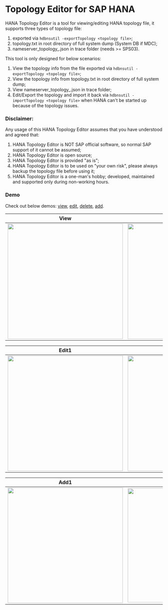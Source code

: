 # Topology Editor for SAP HANA

HANA Topology Editor is a tool for viewing/editing HANA topology file, it supports three types of topology file: 
1. exported via `hdbnsutil -exportTopology <topology file>`;
2. topology.txt in root directory of full system dump (System DB if MDC);
3. nameserver_topology_<host>.json in trace folder (needs >= SPS03).


This tool is only designed for below scenarios:
1. View the topology info from the file exported via `hdbnsutil -exportTopology <topology file>`;
2. View the topology info from topology.txt in root directory of full system dump;
3. View nameserver_topology_<host>.json in trace folder;
4. Edit/Export the topology and import it back via `hdbnsutil -importTopology <topology file>` when HANA can't be started up because of the topology issues.

### Disclaimer:

Any usage of this HANA Topology Editor assumes that you have understood and agreed that:

1. HANA Topology Editor is NOT SAP official software, so normal SAP support of it cannot be assumed;
2. HANA Topology Editor is open source;
3. HANA Topology Editor is provided "as is";
4. HANA Topology Editor is to be used on "your own risk", please always backup the topology file before using it;
5. HANA Topology Editor is a one-man's hobby; developed, maintained and supported only during non-working hours.

### Demo

Check out below demos: [view](#view), [edit](#edit), [delete](#delete), [add](#add).

View             |  Delete
:-------------------------:|:-------------------------:
<img src="https://github.com/ckyycc/HANATopologyEditor/blob/master/src/demo/view.png" width="368">|<img src="https://github.com/ckyycc/HANATopologyEditor/blob/master/src/demo/delete.png" width="368">

Edit1             |  Edit2
:-------------------------:|:-------------------------:
<img src="https://github.com/ckyycc/HANATopologyEditor/blob/master/src/demo/edit1.png" width="368">|<img src="https://github.com/ckyycc/HANATopologyEditor/blob/master/src/demo/edit2.png" width="368">

Add1             |  Add2
:-------------------------:|:-------------------------:
<img src="https://github.com/ckyycc/HANATopologyEditor/blob/master/src/demo/add1.png" width="368">|<img src="https://github.com/ckyycc/HANATopologyEditor/blob/master/src/demo/add2.png" width="364">
